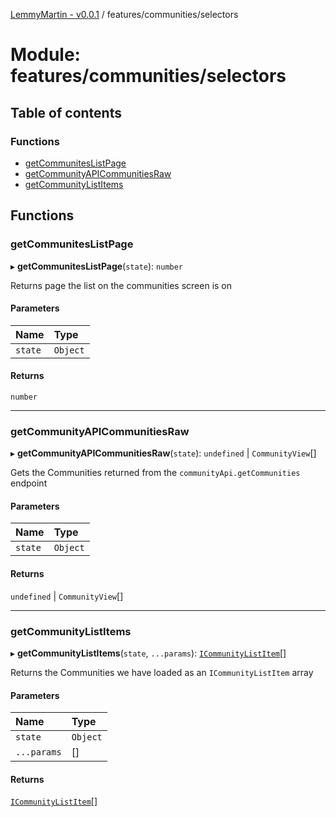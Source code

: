 [LemmyMartin - v0.0.1](../README.md) / features/communities/selectors

# Module: features/communities/selectors

## Table of contents

### Functions

- [getCommunitesListPage](features_communities_selectors.md#getcommuniteslistpage)
- [getCommunityAPICommunitiesRaw](features_communities_selectors.md#getcommunityapicommunitiesraw)
- [getCommunityListItems](features_communities_selectors.md#getcommunitylistitems)

## Functions

### getCommunitesListPage

▸ **getCommunitesListPage**(`state`): `number`

Returns page the list on the communities screen is on

#### Parameters

| Name | Type |
| :------ | :------ |
| `state` | `Object` |

#### Returns

`number`

___

### getCommunityAPICommunitiesRaw

▸ **getCommunityAPICommunitiesRaw**(`state`): `undefined` \| `CommunityView`[]

Gets the Communities returned from the `communityApi.getCommunities` endpoint

#### Parameters

| Name | Type |
| :------ | :------ |
| `state` | `Object` |

#### Returns

`undefined` \| `CommunityView`[]

___

### getCommunityListItems

▸ **getCommunityListItems**(`state`, `...params`): [`ICommunityListItem`](../interfaces/features_communities_types.ICommunityListItem.md)[]

Returns the Communities we have loaded as an `ICommunityListItem` array

#### Parameters

| Name | Type |
| :------ | :------ |
| `state` | `Object` |
| `...params` | [] |

#### Returns

[`ICommunityListItem`](../interfaces/features_communities_types.ICommunityListItem.md)[]
